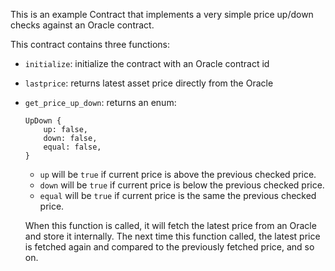 This is an example Contract that implements a very simple price up/down checks
against an Oracle contract.

This contract contains three functions:
- `initialize`: initialize the contract with an Oracle contract id
- `lastprice`: returns latest asset price directly from the Oracle
- `get_price_up_down`: returns an enum:
  ```
  UpDown {
      up: false,
      down: false,
      equal: false,
  }
  ```
  - `up` will be `true` if current price is above the previous checked price.
  - `down` will be `true` if current price is below the previous checked price.
  - `equal` will be `true` if current price is the same the previous checked price.

  When this function is called, it will fetch the latest price from an Oracle
  and store it internally. The next time this function called, the latest price
  is fetched again and compared to the previously fetched price, and so on.
